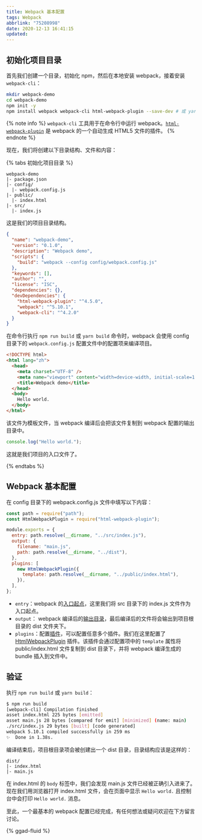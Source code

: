 ```yaml
---
title: Webpack 基本配置
tags: Webpack
abbrlink: "75208998"
date: 2020-12-13 16:41:15
updated:
---
```


## 初始化项目目录

首先我们创建一个目录，初始化 npm，然后在本地安装 webpack，接着安装 `webpack-cli`：

```bash
mkdir webpack-demo
cd webpack-demo
npm init -y
npm install webpack webpack-cli html-webpack-plugin --save-dev # 或 yarn add --dev webpack webpack-cli html-webpack-plugin
```

{% note info %}
`webpack-cli` 工具用于在命令行中运行 webpack。[`html-webpack-plugin`](/development/webpack/plugins/HtmlWebpackPlugin) 是 webpack 的一个自动生成 HTML5 文件的插件。
{% endnote %}

<!-- more -->

现在，我们将创建以下目录结构、文件和内容：

{% tabs 初始化项目目录 %}

<!-- tab project -->

```none
webpack-demo
|- package.json
|- config/
  |- webpack.config.js
|- public/
  |- index.html
|- src/
  |- index.js
```

这是我们的项目目录结构。

<!-- endtab -->
<!-- tab package.json -->

```json
{
  "name": "webpack-demo",
  "version": "0.1.0",
  "description": "Webpack demo",
  "scripts": {
    "build": "webpack --config config/webpack.config.js"
  },
  "keywords": [],
  "author": "",
  "license": "ISC",
  "dependencies": {},
  "devDependencies": {
    "html-webpack-plugin": "^4.5.0",
    "webpack": "^5.10.1",
    "webpack-cli": "^4.2.0"
  }
}
```

在命令行执行 `npm run build` 或 `yarn build` 命令时，webpack 会使用 config 目录下的 `webpack.config.js` 配置文件中的配置项来编译项目。

<!-- endtab -->
<!-- tab public/index.html -->

```html
<!DOCTYPE html>
<html lang="zh">
  <head>
    <meta charset="UTF-8" />
    <meta name="viewport" content="width=device-width, initial-scale=1.0" />
    <title>Webpack demo</title>
  </head>
  <body>
    Hello world.
  </body>
</html>
```

该文件为模板文件，当 webpack 编译后会把该文件复制到 webpack 配置的输出目录中。

<!-- endtab -->
<!-- tab src/index.js -->

```js
console.log("Hello world.");
```

这就是我们项目的入口文件了。

<!-- endtab -->

{% endtabs %}

## Webpack 基本配置

在 config 目录下的 webpack.config.js 文件中填写以下内容：

```js
const path = require("path");
const HtmlWebpackPlugin = require("html-webpack-plugin");

module.exports = {
  entry: path.resolve(__dirname, "../src/index.js"),
  output: {
    filename: "main.js",
    path: path.resolve(__dirname, "../dist"),
  },
  plugins: [
    new HtmlWebpackPlugin({
      template: path.resolve(__dirname, "../public/index.html"),
    }),
  ],
};
```

- `entry`：webpack 的[入口起点](https://webpack.docschina.org/concepts/entry-points/)，这里我们将 src 目录下的 index.js 文件作为入口起点。
- `output`： webpack 编译后的[输出目录](https://webpack.docschina.org/concepts/output/)，最后编译后的文件将会输出到项目根目录的 dist 文件夹下。
- `plugins`：配置[插件](https://webpack.docschina.org/concepts/#plugins)，可以配置任意多个插件。我们在这里配置了 [HtmlWebpackPlugin](/development/webpack/plugins/HtmlWebpackPlugin/) 插件。该插件会通过配置项中的 `template` 属性将 public/index.html 文件复制到 dist 目录下，并将 webpack 编译生成的 bundle 插入到文件中。

## 验证

执行 `npm run build` 或 `yarn build`：

```bash
$ npm run build
[webpack-cli] Compilation finished
asset index.html 225 bytes [emitted]
asset main.js 28 bytes [compared for emit] [minimized] (name: main)
./src/index.js 29 bytes [built] [code generated]
webpack 5.10.1 compiled successfully in 259 ms
✨  Done in 1.38s.
```

编译结束后，项目根目录项会被创建出一个 dist 目录，目录结构应该是这样的：

```none
dist/
|- index.html
|- main.js
```

在 index.html 的 `body` 标签中，我们会发现 main.js 文件已经被正确引入进来了。现在我们用浏览器打开 index.html 文件，会在页面中显示 `Hello world.` 且控制台中会打印 `Hello world.` 消息。

至此，一个最基本的 webpack 配置已经完成，有任何想法或疑问欢迎在下方留言讨论。

{% ggad-fluid %}
